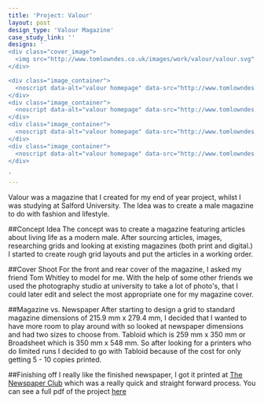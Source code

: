 ```yaml
---
title: 'Project: Valour'
layout: post
design_type: 'Valour Magazine'
case_study_link: ''
designs: '
<div class="cover_image">
  <img src="http://www.tomlowndes.co.uk/images/work/valour/valour.svg" alt="alt foundry logo"/>
</div>

<div class="image_container">  
  <noscript data-alt="valour homepage" data-src="http://www.tomlowndes.co.uk/images/work/valour/valour4.jpg" data-src-retina="http://tomlowndes.co.uk/images/work/valour/valour4@2x.jpg"><img src="http://tomlowndes.co.uk/images/work/valour/valour4.jpg" alt="valour homepage"></noscript>
</div>
<div class="image_container">
  <noscript data-alt="valour homepage" data-src="http://www.tomlowndes.co.uk/images/work/valour/homepage.jpg" data-src-retina="http://tomlowndes.co.uk/images/work/valour/homepage@2x.jpg"><img src="http://tomlowndes.co.uk/images/work/valour/homepage.jpg" alt="valour homepage"></noscript>
</div>
<div class="image_container">
  <noscript data-alt="valour homepage" data-src="http://www.tomlowndes.co.uk/images/work/valour/valour2.jpg" data-src-retina="http://tomlowndes.co.uk/images/work/valour/valour2@2x.jpg"><img src="http://tomlowndes.co.uk/images/work/valour/valour2.jpg" alt="valour homepage"></noscript>
</div>
<div class="image_container">  
  <noscript data-alt="valour homepage" data-src="http://www.tomlowndes.co.uk/images/work/valour/valour3.jpg" data-src-retina="http://tomlowndes.co.uk/images/work/valour/valour3@2x.jpg"><img src="http://tomlowndes.co.uk/images/work/valour/valour3.jpg" alt="valour homepage"></noscript>
</div>

'
---
```


Valour was a magazine that I created for my end of year project, whilst I was studying at Salford University. The Idea was to create a male magazine to do with fashion and lifestyle.
<!--more-->

##Concept Idea
The concept was to create a magazine featuring articles about living life as a modern male. After sourcing articles, images, researching grids and looking at existing magazines (both print and digital.) I started to create rough grid layouts and put the articles in a working order. 

##Cover Shoot
For the front and rear cover of the magazine, I asked my friend Tom Whitley to model for me. With the help of some other friends we used the photography studio at university to take a lot of photo's, that I could later edit and select the most appropriate one for my magazine cover.

##Magazine vs. Newspaper
After starting to design a grid to standard magazine dimensions of 215.9 mm x 279.4 mm, I decided that I wanted to have more room to play around with so looked at newspaper dimensions and had two sizes to choose from. Tabloid which is 259 mm x 350 mm or Broadsheet which is 350 mm x 548 mm. So after looking for a printers who do limited runs I decided to go with Tabloid because of the cost for only getting 5 - 10 copies printed.

##Finishing off 
I really like the finished newspaper, I got it printed at [The Newspaper Club](http://www.newspaperclub.com/) which was a really quick and straight forward process. You can see a full pdf of the project [here](/images/pdf/valourdps.pdf)
